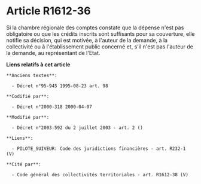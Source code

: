 # Article R1612-36

Si la chambre régionale des comptes constate que la dépense n'est pas obligatoire ou que les crédits inscrits sont suffisants
pour sa couverture, elle notifie sa décision, qui est motivée, à l'auteur de la demande, à la collectivité ou à
l'établissement public concerné et, s'il n'est pas l'auteur de la demande, au représentant de l'Etat.

**Liens relatifs à cet article**

	**Anciens textes**:

	  - Décret n°95-945 1995-08-23 art. 98

	**Codifié par**:

	  - Décret n°2000-318 2000-04-07

	**Modifié par**:

	  - Décret n°2003-592 du 2 juillet 2003 - art. 2 ()

	**Liens**:

	  - PILOTE_SUIVEUR: Code des juridictions financières - art. R232-1 (V)

	**Cité par**:

	  - Code général des collectivités territoriales - art. R1612-38 (V)

